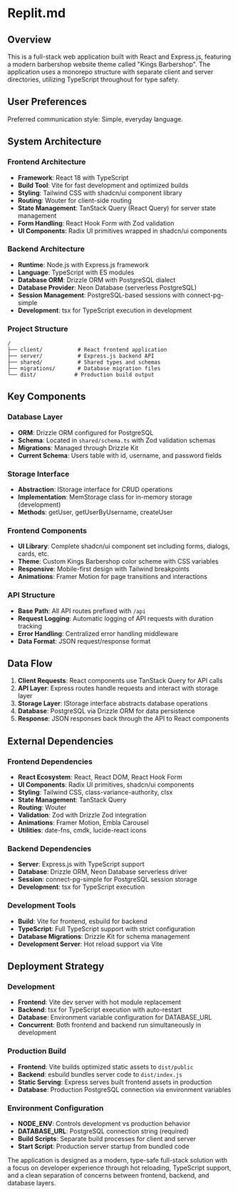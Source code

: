 # Replit.md

## Overview

This is a full-stack web application built with React and Express.js, featuring a modern barbershop website theme called "Kings Barbershop". The application uses a monorepo structure with separate client and server directories, utilizing TypeScript throughout for type safety.

## User Preferences

Preferred communication style: Simple, everyday language.

## System Architecture

### Frontend Architecture
- **Framework**: React 18 with TypeScript
- **Build Tool**: Vite for fast development and optimized builds
- **Styling**: Tailwind CSS with shadcn/ui component library
- **Routing**: Wouter for client-side routing
- **State Management**: TanStack Query (React Query) for server state management
- **Form Handling**: React Hook Form with Zod validation
- **UI Components**: Radix UI primitives wrapped in shadcn/ui components

### Backend Architecture
- **Runtime**: Node.js with Express.js framework
- **Language**: TypeScript with ES modules
- **Database ORM**: Drizzle ORM with PostgreSQL dialect
- **Database Provider**: Neon Database (serverless PostgreSQL)
- **Session Management**: PostgreSQL-based sessions with connect-pg-simple
- **Development**: tsx for TypeScript execution in development

### Project Structure
```
/
├── client/           # React frontend application
├── server/           # Express.js backend API
├── shared/           # Shared types and schemas
├── migrations/       # Database migration files
└── dist/            # Production build output
```

## Key Components

### Database Layer
- **ORM**: Drizzle ORM configured for PostgreSQL
- **Schema**: Located in `shared/schema.ts` with Zod validation schemas
- **Migrations**: Managed through Drizzle Kit
- **Current Schema**: Users table with id, username, and password fields

### Storage Interface
- **Abstraction**: IStorage interface for CRUD operations
- **Implementation**: MemStorage class for in-memory storage (development)
- **Methods**: getUser, getUserByUsername, createUser

### Frontend Components
- **UI Library**: Complete shadcn/ui component set including forms, dialogs, cards, etc.
- **Theme**: Custom Kings Barbershop color scheme with CSS variables
- **Responsive**: Mobile-first design with Tailwind breakpoints
- **Animations**: Framer Motion for page transitions and interactions

### API Structure
- **Base Path**: All API routes prefixed with `/api`
- **Request Logging**: Automatic logging of API requests with duration tracking
- **Error Handling**: Centralized error handling middleware
- **Data Format**: JSON request/response format

## Data Flow

1. **Client Requests**: React components use TanStack Query for API calls
2. **API Layer**: Express routes handle requests and interact with storage layer
3. **Storage Layer**: IStorage interface abstracts database operations
4. **Database**: PostgreSQL via Drizzle ORM for data persistence
5. **Response**: JSON responses back through the API to React components

## External Dependencies

### Frontend Dependencies
- **React Ecosystem**: React, React DOM, React Hook Form
- **UI Components**: Radix UI primitives, shadcn/ui components
- **Styling**: Tailwind CSS, class-variance-authority, clsx
- **State Management**: TanStack Query
- **Routing**: Wouter
- **Validation**: Zod with Drizzle Zod integration
- **Animations**: Framer Motion, Embla Carousel
- **Utilities**: date-fns, cmdk, lucide-react icons

### Backend Dependencies
- **Server**: Express.js with TypeScript support
- **Database**: Drizzle ORM, Neon Database serverless driver
- **Session**: connect-pg-simple for PostgreSQL session storage
- **Development**: tsx for TypeScript execution

### Development Tools
- **Build**: Vite for frontend, esbuild for backend
- **TypeScript**: Full TypeScript support with strict configuration
- **Database Migrations**: Drizzle Kit for schema management
- **Development Server**: Hot reload support via Vite

## Deployment Strategy

### Development
- **Frontend**: Vite dev server with hot module replacement
- **Backend**: tsx for TypeScript execution with auto-restart
- **Database**: Environment variable configuration for DATABASE_URL
- **Concurrent**: Both frontend and backend run simultaneously in development

### Production Build
- **Frontend**: Vite builds optimized static assets to `dist/public`
- **Backend**: esbuild bundles server code to `dist/index.js`
- **Static Serving**: Express serves built frontend assets in production
- **Database**: Production PostgreSQL connection via environment variables

### Environment Configuration
- **NODE_ENV**: Controls development vs production behavior
- **DATABASE_URL**: PostgreSQL connection string (required)
- **Build Scripts**: Separate build processes for client and server
- **Start Script**: Production server startup from bundled code

The application is designed as a modern, type-safe full-stack solution with a focus on developer experience through hot reloading, TypeScript support, and a clean separation of concerns between frontend, backend, and database layers.